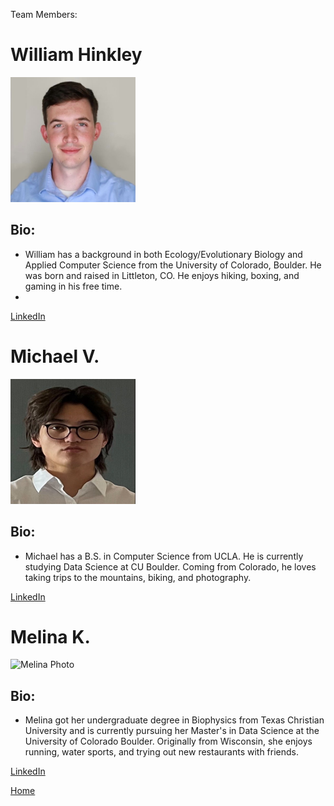 Team Members: 

# William Hinkley 
<img src = "images/will_profile_pic.jpg" alt = "Will Photo" style="width:200px;height:200px;">

## Bio: 
- William has a background in both Ecology/Evolutionary Biology and Applied Computer Science from the University of Colorado, Boulder. He was born and raised in Littleton, CO. He enjoys hiking, boxing, and gaming in his free time.
- 
<a href="https://www.linkedin.com/in/williamhinkley2/">LinkedIn</a>

# Michael V.
<img src="images/michael_profile_pic.jpg" alt="Michael Photo" 
style="width:200px;height:200px;">

## Bio:
- Michael has a B.S. in Computer Science from UCLA. He is currently studying Data Science at CU Boulder. Coming from Colorado, he loves taking trips to the mountains, biking, and photography.

<a href="https://www.linkedin.com/in/michael-van-vuuren/">LinkedIn</a>

# Melina K. 
<img src = "images/mels_pic.jpg" alt = "Melina Photo" style="width:200px;height:300px;">

## Bio: 
- Melina got her undergraduate degree in Biophysics from Texas Christian University and is currently pursuing her Master's in Data Science at the University of Colorado Boulder. Originally from Wisconsin, she enjoys running, water sports, and trying out new restaurants with friends.

<a href="https://www.linkedin.com/in/melina-kopischkie-453ba6229/">LinkedIn</a>

<a href="https://wihi1131.github.io/Data-Mining-Project/">Home</a>
